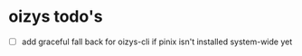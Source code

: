 # oizys todo's

- [ ] add graceful fall back for oizys-cli if pinix isn't installed system-wide yet

<!-- generated with <3 by daylinmorgan/todo -->
